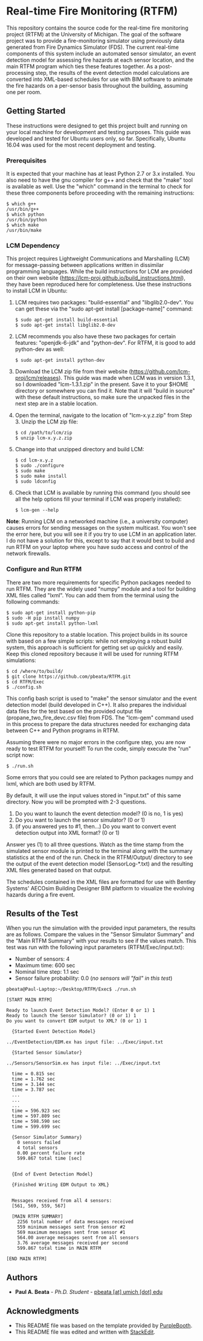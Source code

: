 ﻿
# Real-time Fire Monitoring (RTFM)

This repository contains the source code for the real-time fire monitoring project (RTFM) at the University of Michigan. The goal of the software project was to provide a fire-monitoring simulator using previously data generated from Fire Dynamics Simulator (FDS). The current real-time components of this system include an automated sensor simulator, an event detection model for assessing fire hazards at each sensor location, and the main RTFM program which ties these features together. As a post-processing step, the results of the event detection model calculations are converted into XML-based schedules for use with BIM software to animate the fire hazards on a per-sensor basis throughout the building, assuming one per room.

## Getting Started

These instructions were designed to get this project built and running on your local machine for development and testing purposes. This guide was developed and tested for Ubuntu users only, so far. Specifically, Ubuntu 16.04 was used for the most recent deployment and testing. 

### Prerequisites

It is expected that your machine has at least Python 2.7 or 3.x installed. You also need to have the gnu compiler for g++ and check that the "make" tool is available as well. Use the "which" command in the terminal to check for these three components before proceeding with the remaining instructions:
```
$ which g++
/usr/bin/g++
$ which python
/usr/bin/python
$ which make
/usr/bin/make
```

### LCM Dependency

This project requires Lightweight Communications and Marshalling (LCM) for message-passing between applications written in dissimilar programming languages. While the build instructions for LCM are provided on their own website (https://lcm-proj.github.io/build_instructions.html), they have been reproduced here for completeness. Use these instructions to install LCM in Ubuntu:

1. LCM requires two packages: "build-essential" and "libglib2.0-dev". You can get these via the "sudo apt-get install [package-name]" command:
	```
	$ sudo apt-get install build-essential
	$ sudo apt-get install libglib2.0-dev
	```

2. LCM recommends you also have these two packages for certain features: "openjdk-6-jdk" and "python-dev". For RTFM, it is good to add python-dev as well:
	```
	$ sudo apt-get install python-dev
	```

3. Download the LCM zip file from their website (https://github.com/lcm-proj/lcm/releases). This guide was made when LCM was in version 1.3.1, so I downloaded "lcm-1.3.1.zip" in the present. Save it to your $HOME directory or somewhere you can find it. Note that it will "build in source" with these default instructions, so make sure the unpacked files in the next step are in a stable location.

4. Open the terminal, navigate to the location of "lcm-x.y.z.zip" from Step 3. Unzip the LCM zip file:
	```
	$ cd /path/to/lcm/zip
	$ unzip lcm-x.y.z.zip
	```

5. Change into that unzipped directory and build LCM:
	```
	$ cd lcm-x.y.z
	$ sudo ./configure
	$ sudo make
	$ sudo make install
	$ sudo ldconfig
	```

6. Check that LCM is available by running this command (you should see all the help options fill your terminal if LCM was properly installed):
	```
	$ lcm-gen --help
	```
**Note**: Running LCM on a networked machine (i.e., a university computer) causes errors for sending messages on the system multicast. You won't see the error here, but you will see it if you try to use LCM in an application later. I do not have a solution for this, except to say that it would best to build and run RTFM on your laptop where you have sudo access and control of the network firewalls. 

### Configure and Run RTFM

There are two more requirements for specific Python packages needed to run RTFM. They are the widely used "numpy" module and a tool for building XML files called "lxml". You can add them from the terminal using the following commands:

```
$ sudo apt-get install python-pip
$ sudo -H pip install numpy
$ sudo apt-get install python-lxml
```

Clone this repository to a stable location. This project builds in its source with based on a few simple scripts: while not employing a robust build system, this approach is sufficient for getting set up quickly and easily. Keep this cloned repository because it will be used for running RTFM simulations:

```
$ cd /where/to/build/
$ git clone https://github.com/pbeata/RTFM.git
$ cd RTFM/Exec
$ ./config.sh
```

This config bash script is used to "make" the sensor simulator and the event detection model (build developed in C++).  It also prepares the individual data files for the test based on the provided output file (propane_two_fire_devc.csv file) from FDS. The "lcm-gem" command used in this process to prepare the data structures needed for exchanging data between C++ and Python programs in RTFM. 

Assuming there were no major errors in the configure step, you are now ready to test RTFM for yourself! To run the code, simply execute the "run" script now:

```
$ ./run.sh
```

Some errors that you could see are related to Python packages numpy and lxml, which are both used by RTFM. 

By default, it will use the input values stored in "input.txt" of this same directory. Now you will be prompted with 2-3 questions. 

1. Do you want to launch the event detection model? (0 is no, 1 is yes)
2. Do you want to launch the sensor simulator? (0 or 1)
3. (if you answered yes to #1, then...) Do you want to convert event detection output into XML format? (0 or 1)

Answer yes (1) to all three questions. Watch as the time stamp from the simulated sensor module is printed to the terminal along with the summary statistics at the end of the run. Check in the RTFM/Output/ directory to see the output of the event detection model (SensorLog-*.txt) and the resulting XML files generated based on that output. 

The schedules contained in the XML files are formatted for use with Bentley Systems' AECOsim Building Designer BIM platform to visualize the evolving hazards during a fire event. 

## Results of the Test

When you run the simulation with the provided input parameters, the results are as follows. Compare the values in the "Sensor Simulator Summary" and the "Main RTFM Summary" with your results to see if the values match. This test was run with the following input parameters (RTFM/Exec/input.txt):
* Number of sensors:  4
* Maximum time:  600 sec
* Nominal time step:  1.1 sec
* Sensor failure probability:  0.0  (*no sensors will "fail" in this test*)

```
pbeata@Paul-Laptop:~/Desktop/RTFM/Exec$ ./run.sh 

[START MAIN RTFM]

Ready to launch Event Detection Model? (Enter 0 or 1) 1
Ready to launch the Sensor Simulator? (0 or 1) 1
Do you want to convert EDM output to XML? (0 or 1) 1

  {Started Event Detection Model}

../EventDetection/EDM.ex has input file: ../Exec/input.txt 

  {Started Sensor Simulator}

../Sensors/SensorSim.ex has input file: ../Exec/input.txt 

  time = 0.815 sec
  time = 1.762 sec
  time = 3.144 sec
  time = 3.787 sec
  ...
  ...
  ...
  time = 596.923 sec
  time = 597.809 sec
  time = 598.590 sec
  time = 599.699 sec

  {Sensor Simulator Summary}
    0 sensors failed
    4 total sensors
    0.00 percent failure rate
    599.867 total time [sec]


  {End of Event Detection Model}

  {Finished Writing EDM Output to XML}


  Messages received from all 4 sensors:
  [561, 569, 559, 567]

  [MAIN RTFM SUMMARY]
    2256 total number of data messages received
    559 minimum messages sent from sensor #2
    569 maximum messages sent from sensor #1
    564.00 average messages sent from all sensors
    3.76 average messages received per second
    599.867 total time in MAIN RTFM

[END MAIN RTFM]
```

## Authors

* **Paul A. Beata** - *Ph.D. Student* - [pbeata [at] umich [dot] edu](https://github.com/pbeata)


## Acknowledgments

* This README file was based on the template provided by [PurpleBooth](https://gist.github.com/PurpleBooth/109311bb0361f32d87a2#file-readme-template-md).
* This README file was edited and written with [StackEdit](https://stackedit.io/).
